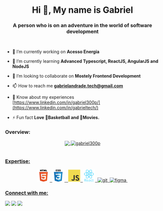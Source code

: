 <h1 align="center">Hi 👋, My name is Gabriel</h1>
<h3 align="center">A person who is on an adventure in the world of software development</h3>
<br>

- 🔭 I’m currently working on **Acesso Energia**

- 🌱 I’m currently learning **Advanced Typescript, ReactJS, AngularJS and NodeJS**

- 👯 I’m looking to collaborate on **Mostely Frontend Development**

- 📫 How to reach me **gabrielandrade.tech@gmail.com**

- 📄 Know about my experiences [https://www.linkedin.com/in/gabriel300p/](https://www.linkedin.com/in/gabrieltech/)

- ⚡ Fun fact **Love 🏀Basketball and 🎥Movies.**


<h3>Overview:</h3>
<div align="center">
  <a href="https://github.com/Gabriel300p">
  <img align="center" height="180em" src="https://github-readme-stats.vercel.app/api/top-langs/?username=gabriel300p&layout=compact&langs_count=7&theme=react"/>
  <img align="center" height="180em" src="https://github-readme-streak-stats.herokuapp.com/?user=gabriel300p&theme=react" alt="gabriel300p" />
</div>
  
    
  
<br>
 <h3>Expertise:</h3>
<div align="center"> 
<p> 
  
  <!-- HTML -->
  </a> 
  <a href="https://www.w3.org/html/" target="_blank" rel="noreferrer"> 
  <img src="https://raw.githubusercontent.com/devicons/devicon/master/icons/html5/html5-original-wordmark.svg" alt="html5" width="40" height="40"/>&nbsp;
  
  <!-- CSS -->
  </a>
  <a href="https://www.w3schools.com/css/" target="_blank" rel="noreferrer"> 
  <img src="https://raw.githubusercontent.com/devicons/devicon/master/icons/css3/css3-original-wordmark.svg" alt="css3" width="40" height="40"/> &nbsp;
    
   <!-- JavaScript -->
  </a> 
  <a href="https://developer.mozilla.org/en-US/docs/Web/JavaScript" target="_blank" rel="noreferrer"> 
  <img src="https://raw.githubusercontent.com/devicons/devicon/master/icons/javascript/javascript-original.svg" alt="javascript" width="40" height="40"/>&nbsp;
  
   <!-- React -->
   </a> 
  <a href="https://reactjs.org/" target="_blank" rel="noreferrer"> 
  <img src="https://raw.githubusercontent.com/devicons/devicon/master/icons/react/react-original-wordmark.svg" alt="react" width="40" height="40"/>&nbsp;
  
  <!-- Git -->
  </a> 
  <a href="https://git-scm.com/" target="_blank" rel="noreferrer">  
  <img src="https://www.vectorlogo.zone/logos/git-scm/git-scm-icon.svg" alt="git" width="40" height="40"/>&nbsp;
  
  <!-- Figma -->
  </a> 
  <a href="https://www.figma.com/" target="_blank" rel="noreferrer">
  <img src="https://www.vectorlogo.zone/logos/figma/figma-icon.svg" alt="figma" width="40" height="40"/>&nbsp;
 </p>
 </div>
 
 <h3>Connect with me:</h3>
 
 <div> 
  <a href = "mailto:gabriel.andrade200p@gmail.com"><img src="https://img.shields.io/badge/Gmail-D14836?style=for-the-badge&logo=gmail&logoColor=white" target="_blank"></a>
  <a href="https://www.linkedin.com/in/gabrieltech/" target="_blank"><img src="https://img.shields.io/badge/-LinkedIn-%230077B5?style=for-the-badge&logo=linkedin&logoColor=white" target="_blank"></a> 
    <a href="https://twitter.com/Gabriel3ap" target="_blank"><img src="https://img.shields.io/badge/Twitter-1DA1F2?style=for-the-badge&logo=twitter&logoColor=white" target="_blank"></a> 
</div>
